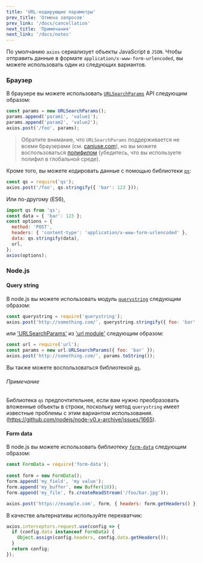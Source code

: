 ```yaml
---
title: 'URL-кодирующие параметры'
prev_title: 'Отмена запросов'
prev_link: '/docs/cancellation'
next_title: 'Примечания'
next_link: '/docs/notes'
---
```


По умолчанию `axios` сериализует объекты JavaScript в `JSON`. Чтобы отправить данные в формате `application/x-www-form-urlencoded`, вы можете использовать один из следующих вариантов.

### Браузер

В браузере вы можете использовать [`URLSearchParams`](https://developer.mozilla.org/en-US/docs/Web/API/URLSearchParams) API следующим образом:

```js
const params = new URLSearchParams();
params.append('param1', 'value1');
params.append('param2', 'value2');
axios.post('/foo', params);
```

> Обратите внимание, что `URLSearchParams` поддерживается не всеми браузерами (см. [caniuse.com](http://www.caniuse.com/#feat=urlsearchparams)), но вы можете воспользоваться [полифилом](https://github.com/WebReflection/url-search-params) (убедитесь, что вы используете полифил в глобальной среде).

Кроме того, вы можете кодировать данные с помощью библиотеки [`qs`](https://github.com/ljharb/qs):

```js
const qs = require('qs');
axios.post('/foo', qs.stringify({ 'bar': 123 }));
```

Или по-другому (ES6),

```js
import qs from 'qs';
const data = { 'bar': 123 };
const options = {
  method: 'POST',
  headers: { 'content-type': 'application/x-www-form-urlencoded' },
  data: qs.stringify(data),
  url,
};
axios(options);
```

### Node.js

#### Query string

В node.js вы можете использовать модуль [`querystring`](https://nodejs.org/api/querystring.html) следующим образом:

```js
const querystring = require('querystring');
axios.post('http://something.com/', querystring.stringify({ foo: 'bar' }));
```

или ['URLSearchParams'](https://nodejs.org/api/url.html#url_class_urlsearchparams) из ['url module'](https://nodejs.org/api/url.html) следующим образом:

```js
const url = require('url');
const params = new url.URLSearchParams({ foo: 'bar' });
axios.post('http://something.com/', params.toString());
```

Вы также можете воспользоваться библиотекой [`qs`](https://github.com/ljharb/qs).

###### Примечание
Библиотека `qs` предпочтительнее, если вам нужно преобразовать вложенные объекты в строки, поскольку метод `querystring` имеет известные проблемы с этим вариантом использования. (https://github.com/nodejs/node-v0.x-archive/issues/1665).

#### Form data

В node.js вы можете использовать библиотеку [`form-data`](https://github.com/form-data/form-data) следующим образом:

```js
const FormData = require('form-data');
 
const form = new FormData();
form.append('my_field', 'my value');
form.append('my_buffer', new Buffer(10));
form.append('my_file', fs.createReadStream('/foo/bar.jpg'));

axios.post('https://example.com', form, { headers: form.getHeaders() })
```

В качестве альтернативы используйте перехватчик:

```js
axios.interceptors.request.use(config => {
  if (config.data instanceof FormData) {
    Object.assign(config.headers, config.data.getHeaders());
  }
  return config;
});
```